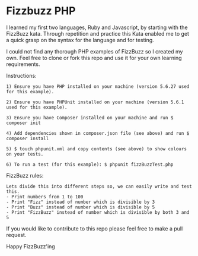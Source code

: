 # Fizzbuzz PHP

I learned my first two languages, Ruby and Javascript, by starting with the FizzBuzz kata. Through repetition and practice this Kata enabled me to get a quick grasp on the syntax for the language and for testing.

I could not find any thorough PHP examples of FizzBuzz so I created my own. Feel free to clone or fork this repo and use it for your own learning requirements.

Instructions:
```
1) Ensure you have PHP installed on your machine (version 5.6.27 used for this example).
```
```
2) Ensure you have PHPUnit installed on your machine (version 5.6.1 used for this example).
```
```
3) Ensure you have Composer installed on your machine and run $ composer init
```
```
4) Add dependencies shown in composer.json file (see above) and run $ composer install
```
```
5) $ touch phpunit.xml and copy contents (see above) to show colours on your tests.
```
```
6) To run a test (for this example): $ phpunit fizzBuzzTest.php
```

FizzBuzz rules:
```
Lets divide this into different steps so, we can easily write and test this.
- Print numbers from 1 to 100
- Print "Fizz" instead of number which is divisible by 3
- Print "Buzz" instead of number which is divisible by 5
- Print "FizzBuzz" instead of number which is divisible by both 3 and 5
```

If you would like to contribute to this repo please feel free to make a pull request.

Happy FizzBuzz'ing
